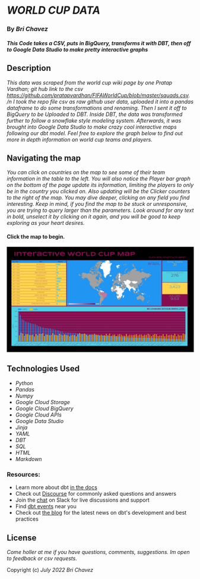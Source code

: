 # _WORLD CUP DATA_


### By _**Bri Chavez**_

#### _This Code takes a CSV, puts in BigQuery, transforms it with DBT, then off to Google Data Studio to make pretty interactive graphs_



## Description

_This data was scraped from the world cup wiki page by one Pratap Vardhan; git hub link to the csv https://github.com/pratapvardhan/FIFAWorldCup/blob/master/squads.csv. /n I took the repo file csv as raw github user data, uploaded it into a pandas dataframe to do some transformations and renaming. Then I sent it off to BigQuery to be Uploaded to DBT. Inside DBT, the data was transformed further to follow a snowflake style modeling system. Afterwards, it was brought into Google Data Studio to make crazy cool interactive maps following our dbt model. Feel free to explore the graph below to find out more in depth information on world cup teams and players._


## Navigating the map

_You can click on countries on the map to see some of their team information in the table to the left. You will also notice the Player bar graph on the bottom of the page update its information, limiting the players to only be in the country you clicked on. Also updating will be the Clicker counters to the right of the map. You may dive deeper, clicking on any field you find interesting. Keep in mind, if you find the map to be stuck or unresponsive, you are trying to query larger than the parameters. Look around for any text in bold, unselect it by clicking on it again, and you will be good to keep exploring as your heart desires._

#### Click the map to begin.


<!-- [<img alt="alt_text" width="40px" src="images/image.PNG" />](https://www.google.com/) -->

[<img alt="alt_text" width="auto" src="data/map.jpg" />](https://brichavez.github.io/dbt_world_cup/)



## Technologies Used

* _Python_
* _Pandas_
* _Numpy_
* _Google Cloud Storage_
* _Google Cloud BigQuery_
* _Google Cloud APIs_
* _Google Data Studio_
* _Jinja_
* _YAML_
* _DBT_
* _SQL_
* _HTML_
* _Markdown_




### Resources:
- Learn more about dbt [in the docs](https://docs.getdbt.com/docs/introduction)
- Check out [Discourse](https://discourse.getdbt.com/) for commonly asked questions and answers
- Join the [chat](https://community.getdbt.com/) on Slack for live discussions and support
- Find [dbt events](https://events.getdbt.com) near you
- Check out [the blog](https://blog.getdbt.com/) for the latest news on dbt's development and best practices


## License

_Come holler at me if you have questions, comments, suggestions. Im open to feedback or csv requests._

Copyright (c) _July 2022_ _Bri Chavez_
